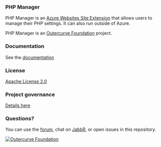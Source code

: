 ### PHP Manager

PHP Manager is an [Azure Websites Site Extension](https://github.com/projectkudu/kudu/wiki/Azure-Site-Extensions) that allows users to manage their PHP settings. It can also run outside of Azure.

PHP Manager is an [Outercurve Foundation](http://www.outercurve.org/) project.


### Documentation

See the [documentation](https://github.com/projectkudu/kudu/wiki)

### License

[Apache License 2.0](https://github.com/projectkudu/kudu/blob/master/LICENSE.txt)

### Project governance

[Details here](https://github.com/projectkudu/kudu/wiki/Project-governance-model)

### Questions?

You can use the [forum](http://social.msdn.microsoft.com/Forums/en-US/azuregit/threads), chat on [JabbR](https://jabbr.net/#/rooms/kudu), or open issues in this repository.

[![Outercurve Foundation](http://www.outercurve.org/apple-touch-icon-152x152.png)](http://www.outercurve.org/)
